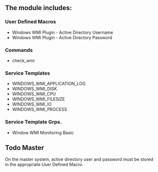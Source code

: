 [//]: # (Links)

[//]: # (Pictures)

[//]: # (Content)


## The module includes:

### User Defined Macros

* Windows WMI Plugin - Active Directory Username
* Windows WMI Plugin - Active Directory Password

### Commands

* check_wmi

### Service Templates

* WINDOWS_WMI_APPLICATION_LOG
* WINDOWS_WMI_DISK
* WINDOWS_WMI_CPU
* WINDOWS_WMI_FILESIZE
* WINDOWS_WMI_IO
* WINDOWS_WMI_PROCESS

### Service Template Grps.

*  Window WMI Monitoring Basic

## Todo Master

On the master system, active directory user and password must be stored in the appropriate User Defined Macro.
